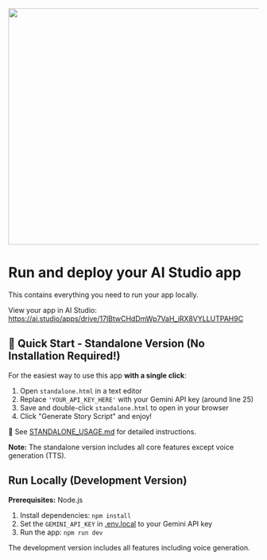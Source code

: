 <div align="center">
<img width="1200" height="475" alt="GHBanner" src="https://github.com/user-attachments/assets/0aa67016-6eaf-458a-adb2-6e31a0763ed6" />
</div>

# Run and deploy your AI Studio app

This contains everything you need to run your app locally.

View your app in AI Studio: https://ai.studio/apps/drive/17lBtwCHdDmWp7VaH_iRX8VYLLUTPAH9C

## 🚀 Quick Start - Standalone Version (No Installation Required!)

For the easiest way to use this app **with a single click**:

1. Open `standalone.html` in a text editor
2. Replace `'YOUR_API_KEY_HERE'` with your Gemini API key (around line 25)
3. Save and double-click `standalone.html` to open in your browser
4. Click "Generate Story Script" and enjoy!

📖 See [STANDALONE_USAGE.md](STANDALONE_USAGE.md) for detailed instructions.

**Note:** The standalone version includes all core features except voice generation (TTS).

## Run Locally (Development Version)

**Prerequisites:**  Node.js

1. Install dependencies:
   `npm install`
2. Set the `GEMINI_API_KEY` in [.env.local](.env.local) to your Gemini API key
3. Run the app:
   `npm run dev`

The development version includes all features including voice generation.
